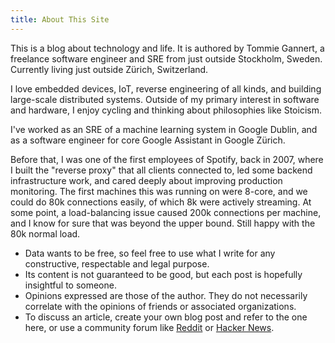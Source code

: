 ```yaml
---
title: About This Site
---
```


This is a blog about technology and life. It is authored by Tommie
Gannert, a freelance software engineer and SRE from just outside
Stockholm, Sweden. Currently living just outside Zürich, Switzerland.

I love embedded devices, IoT, reverse engineering of all kinds, and
building large-scale distributed systems. Outside of my primary
interest in software and hardware, I enjoy cycling and thinking about
philosophies like Stoicism.

I've worked as an SRE of a machine learning system in Google Dublin,
and as a software engineer for core Google Assistant in Google
Zürich.

Before that, I was one of the first employees of Spotify, back in
2007, where I built the "reverse proxy" that all clients connected to,
led some backend infrastructure work, and cared deeply about improving
production monitoring. The first machines this was running on were
8-core, and we could do 80k connections easily, of which 8k were
actively streaming. At some point, a load-balancing issue caused 200k
connections per machine, and I know for sure that was beyond the upper
bound. Still happy with the 80k normal load.

* Data wants to be free, so feel free to use what I write for any
  constructive, respectable and legal purpose.
* Its content is not guaranteed to be good, but each post is hopefully
  insightful to someone.
* Opinions expressed are those of the author. They do not necessarily
  correlate with the opinions of friends or associated organizations.
* To discuss an article, create your own blog post and refer to the
  one here, or use a community forum like
  [Reddit](https://www.reddit.com/) or
  [Hacker News](https://news.ycombinator.com/).
